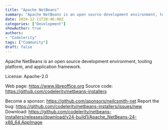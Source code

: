 ```yaml
---
title: "Apache NetBeans"
summary: "Apache NetBeans is an open source development environment, tooling platform, and application framework."
date: 2024-12-11T20:46:00Z
categories: ["Development"]
showAuthor: true
authors:
- "Codelerity"
tags: ["Community"]
draft: false
---
```


Apache NetBeans is an open source development environment, tooling platform, and application framework.

License: Apache-2.0

Web page: <https://www.libreoffice.org>
Source code: <https://github.com/codelerity/netbeans-installers>

Become a sponsor: <https://github.com/sponsors/neilcsmith-net>
Report the bug: <https://github.com/codelerity/netbeans-installers/issues/new>
Download: <https://github.com/codelerity/netbeans-installers/releases/download/v24-build1/Apache_NetBeans-24-x86_64.AppImage>
